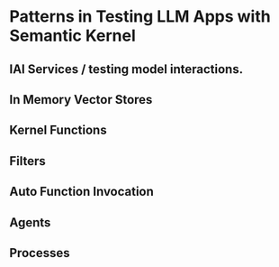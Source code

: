 # Patterns in Testing LLM Apps with Semantic Kernel

## IAI Services / testing model interactions.

## In Memory Vector Stores

## Kernel Functions

## Filters

## Auto Function Invocation

## Agents

## Processes



